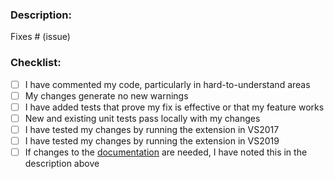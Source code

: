 <!-- IMPORTANT: Please do not create a Pull Request without creating an issue first. -->

### Description:

Fixes # (issue)

<!-- Please include a summary of your changes. Provide enough information so that others can review your pull request. -->

### Checklist:
* [ ] I have commented my code, particularly in hard-to-understand areas
* [ ] My changes generate no new warnings
* [ ] I have added tests that prove my fix is effective or that my feature works
* [ ] New and existing unit tests pass locally with my changes
* [ ] I have tested my changes by running the extension in VS2017
* [ ] I have tested my changes by running the extension in VS2019
* [ ] If changes to the [documentation](https://github.com/Xavalon/XamlStyler/wiki) are needed, I have noted this in the description above
